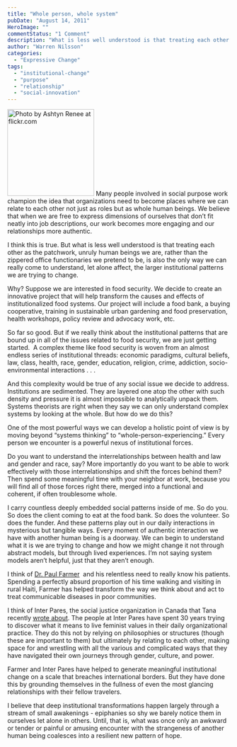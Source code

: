 ```yaml
---
title: "Whole person, whole system"
pubDate: "August 14, 2011"
HeroImage: ""
commentStatus: "1 Comment"
description: "What is less well understood is that treating each other as the patchwork, unruly human beings we are, rather than the zippered office functionaries we pretend to be, is also the only way we can really come to understand, let alone affect, the larger institutional patterns we are trying to change […]"
author: "Warren Nilsson"
categories: 
  - "Expressive Change"
tags: 
  - "institutional-change"
  - "purpose"
  - "relationship"
  - "social-innovation"
---
```


<img id="left" width="196" height="196" src="/Puzzle-face.jpg" alt="Photo by Ashtyn Renee at flickr.com">
Many people involved in social purpose work champion the idea that organizations need to become places where we can relate to each other not just as roles but as whole human beings. We believe that when we are free to express dimensions of ourselves that don’t fit neatly into job descriptions, our work becomes more engaging and our relationships more authentic.

I think this is true. But what is less well understood is that treating each other as the patchwork, unruly human beings we are, rather than the zippered office functionaries we pretend to be, is also the only way we can really come to understand, let alone affect, the larger institutional patterns we are trying to change.

Why? Suppose we are interested in food security. We decide to create an innovative project that will help transform the causes and effects of institutionalized food systems. Our project will include a food bank, a buying cooperative, training in sustainable urban gardening and food preservation, health workshops, policy review and advocacy work, etc.

So far so good. But if we really think about the institutional patterns that are bound up in all of the issues related to food security, we are just getting started.  A complex theme like food security is woven from an almost endless series of institutional threads: economic paradigms, cultural beliefs, law, class, health, race, gender, education, religion, crime, addiction, socio-environmental interactions . . .

And this complexity would be true of any social issue we decide to address. Institutions are sedimented. They are layered one atop the other with such density and pressure it is almost impossible to analytically unpack them. Systems theorists are right when they say we can only understand complex systems by looking at the whole. But how do we do this?

One of the most powerful ways we can develop a holistic point of view is by moving beyond “systems thinking” to “whole-person-experiencing.” Every person we encounter is a powerful nexus of institutional forces.

Do you want to understand the interrelationships between health and law and gender and race, say? More importantly do you want to be able to work effectively with those interrelationships and shift the forces behind them? Then spend some meaningful time with your neighbor at work, because you will find all of those forces right there, merged into a functional and coherent, if often troublesome whole.

I carry countless deeply embedded social patterns inside of me. So do you. So does the client coming to eat at the food bank. So does the volunteer. So does the funder. And these patterns play out in our daily interactions in mysterious but tangible ways. Every moment of authentic interaction we have with another human being is a doorway. We can begin to understand what it is we are trying to change and how we might change it not through abstract models, but through lived experiences. I’m not saying system models aren’t helpful, just that they aren’t enough.

I think of [Dr. Paul Farmer](http://www.npr.org/templates/story/story.php?storyId=1472188)  and his relentless need to really know his patients. Spending a perfectly absurd proportion of his time walking and visiting in rural Haiti, Farmer has helped transform the way we think about and act to treat communicable diseases in poor communities.

I think of Inter Pares, the social justice organization in Canada that Tana recently [wrote about](https://organizationunbound.org/expressive-change/the-experience-of-inter-pares/). The people at Inter Pares have spent 30 years trying to discover what it means to live feminist values in their daily organizational practice. They do this not by relying on philosophies or structures (though these are important to them) but ultimately by relating to each other, making space for and wrestling with all the various and complicated ways that they have navigated their own journeys through gender, culture, and power.

Farmer and Inter Pares have helped to generate meaningful institutional change on a scale that breaches international borders. But they have done this by grounding themselves in the fullness of even the most glancing relationships with their fellow travelers.

I believe that deep institutional transformations happen largely through a stream of small awakenings - epiphanies so shy we barely notice them in ourselves let alone in others. Until, that is, what was once only an awkward or tender or painful or amusing encounter with the strangeness of another human being coalesces into a resilient new pattern of hope.
